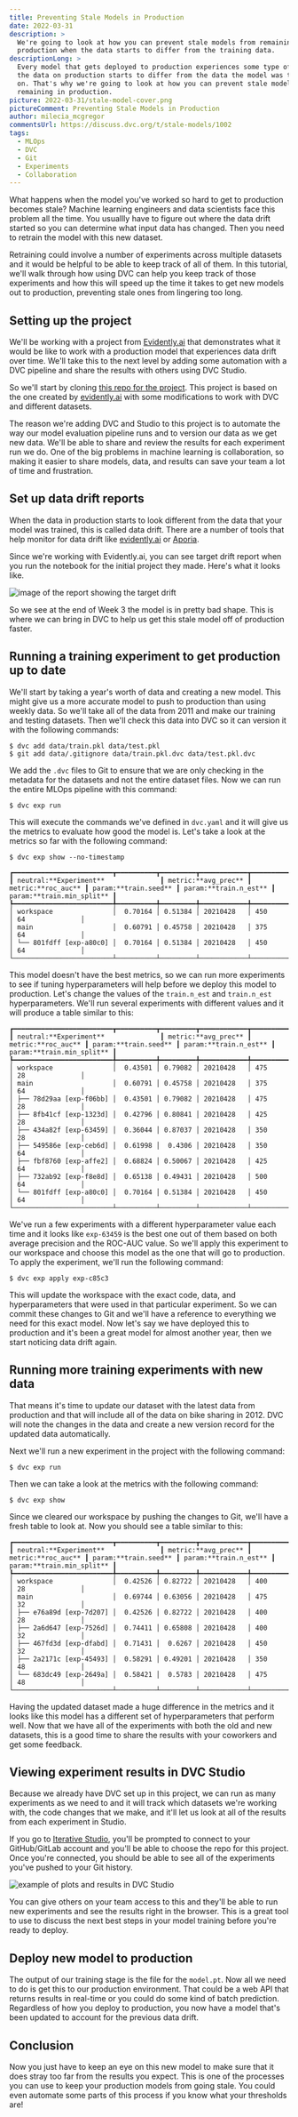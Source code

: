 ```yaml
---
title: Preventing Stale Models in Production
date: 2022-03-31
description: >
  We're going to look at how you can prevent stale models from remaining in
  production when the data starts to differ from the training data.
descriptionLong: >
  Every model that gets deployed to production experiences some type of drift as
  the data on production starts to differ from the data the model was trained
  on. That's why we're going to look at how you can prevent stale models from
  remaining in production.
picture: 2022-03-31/stale-model-cover.png
pictureComment: Preventing Stale Models in Production
author: milecia_mcgregor
commentsUrl: https://discuss.dvc.org/t/stale-models/1002
tags:
  - MLOps
  - DVC
  - Git
  - Experiments
  - Collaboration
---
```


What happens when the model you've worked so hard to get to production becomes
stale? Machine learning engineers and data scientists face this problem all the
time. You usuallly have to figure out where the data drift started so you can
determine what input data has changed. Then you need to retrain the model with
this new dataset.

Retraining could involve a number of experiments across multiple datasets and it
would be helpful to be able to keep track of all of them. In this tutorial,
we'll walk through how using DVC can help you keep track of those experiments
and how this will speed up the time it takes to get new models out to
production, preventing stale ones from lingering too long.

## Setting up the project

We'll be working with a project from
[Evidently.ai](https://evidentlyai.com/blog/tutorial-1-model-analytics-in-production)
that demonstrates what it would be like to work with a production model that
experiences data drift over time. We'll take this to the next level by adding
some automation with a DVC pipeline and share the results with others using DVC
Studio.

So we'll start by cloning
[this repo for the project](https://github.com/iterative/stale-model-example).
This project is based on the one created by
[evidently.ai](https://github.com/evidentlyai/evidently/blob/main/examples/data_stories/bicycle_demand_monitoring.ipynb)
with some modifications to work with DVC and different datasets.

The reason we're adding DVC and Studio to this project is to automate the way
our model evaluation pipeline runs and to version our data as we get new data.
We'll be able to share and review the results for each experiment run we do. One
of the big problems in machine learning is collaboration, so making it easier to
share models, data, and results can save your team a lot of time and
frustration.

## Set up data drift reports

When the data in production starts to look different from the data that your
model was trained, this is called data drift. There are a number of tools that
help monitor for data drift like [evidently.ai](https://docs.evidentlyai.com/)
or [Aporia](https://docs.aporia.com/).

Since we're working with Evidently.ai, you can see target drift report when you
run the notebook for the initial project they made. Here's what it looks like.

![image of the report showing the target drift](https://thumb.tildacdn.com/tild6336-3231-4736-b136-646539326135/-/format/webp/4_week3_pred_actual.png)

So we see at the end of Week 3 the model is in pretty bad shape. This is where
we can bring in DVC to help us get this stale model off of production faster.

## Running a training experiment to get production up to date

We'll start by taking a year's worth of data and creating a new model. This
might give us a more accurate model to push to production than using weekly
data. So we'll take all of the data from 2011 and make our training and testing
datasets. Then we'll check this data into DVC so it can version it with the
following commands:

```dvc
$ dvc add data/train.pkl data/test.pkl
$ git add data/.gitignore data/train.pkl.dvc data/test.pkl.dvc
```

We add the `.dvc` files to Git to ensure that we are only checking in the
metadata for the datasets and not the entire dataset files. Now we can run the
entire MLOps pipeline with this command:

```dvc
$ dvc exp run
```

This will execute the commands we've defined in `dvc.yaml` and it will give us
the metrics to evaluate how good the model is. Let's take a look at the metrics
so far with the following command:

```dvc
$ dvc exp show --no-timestamp
```

```dvctable
┏━━━━━━━━━━━━━━━━━━━━━━━━━┳━━━━━━━━━━┳━━━━━━━━━┳━━━━━━━━━━━━┳━━━━━━━━━━━━━┳━━━━━━━━━━━━━━━━━┓
┃ neutral:**Experiment**              ┃ metric:**avg_prec** ┃ metric:**roc_auc** ┃ param:**train.seed** ┃ param:**train.n_est** ┃ param:**train.min_split** ┃
┡━━━━━━━━━━━━━━━━━━━━━━━━━╇━━━━━━━━━━╇━━━━━━━━━╇━━━━━━━━━━━━╇━━━━━━━━━━━━━╇━━━━━━━━━━━━━━━━━┩
│ workspace               │  0.70164 │ 0.51384 │ 20210428   │ 450         │ 64              │
│ main                    │  0.60791 │ 0.45758 │ 20210428   │ 375         │ 64              │
│ └── 801fdff [exp-a80c0] │  0.70164 │ 0.51384 │ 20210428   │ 450         │ 64              │
└─────────────────────────┴──────────┴─────────┴────────────┴─────────────┴─────────────────┘
```

This model doesn't have the best metrics, so we can run more experiments to see
if tuning hyperparameters will help before we deploy this model to production.
Let's change the values of the `train.n_est` and `train.n_est` hyperparameters.
We'll run several experiments with different values and it will produce a table
similar to this:

```dvctable
┏━━━━━━━━━━━━━━━━━━━━━━━━━┳━━━━━━━━━━┳━━━━━━━━━┳━━━━━━━━━━━━┳━━━━━━━━━━━━━┳━━━━━━━━━━━━━━━━━┓
┃ neutral:**Experiment**              ┃ metric:**avg_prec** ┃ metric:**roc_auc** ┃ param:**train.seed** ┃ param:**train.n_est** ┃ param:**train.min_split** ┃
┡━━━━━━━━━━━━━━━━━━━━━━━━━╇━━━━━━━━━━╇━━━━━━━━━╇━━━━━━━━━━━━╇━━━━━━━━━━━━━╇━━━━━━━━━━━━━━━━━┩
│ workspace               │  0.43501 │ 0.79082 │ 20210428   │ 475         │ 28              │
│ main                    │  0.60791 │ 0.45758 │ 20210428   │ 375         │ 64              │
│ ├── 78d29aa [exp-f06bb] │  0.43501 │ 0.79082 │ 20210428   │ 475         │ 28              │
│ ├── 8fb41cf [exp-1323d] │  0.42796 │ 0.80841 │ 20210428   │ 425         │ 28              │
│ ├── 434a82f [exp-63459] │  0.36044 │ 0.87037 │ 20210428   │ 350         │ 28              │
│ ├── 549586e [exp-ceb6d] │  0.61998 │  0.4306 │ 20210428   │ 350         │ 64              │
│ ├── fbf8760 [exp-affe2] │  0.68824 │ 0.50067 │ 20210428   │ 425         │ 64              │
│ ├── 732ab92 [exp-f8e8d] │  0.65138 │ 0.49431 │ 20210428   │ 500         │ 64              │
│ └── 801fdff [exp-a80c0] │  0.70164 │ 0.51384 │ 20210428   │ 450         │ 64              │
└─────────────────────────┴──────────┴─────────┴────────────┴─────────────┴─────────────────┘
```

We've run a few experiments with a different hyperparameter value each time and
it looks like `exp-63459` is the best one out of them based on both average
precision and the ROC-AUC value. So we'll apply this experiment to our workspace
and choose this model as the one that will go to production. To apply the
experiment, we'll run the following command:

```dvc
$ dvc exp apply exp-c85c3
```

This will update the workspace with the exact code, data, and hyperparameters
that were used in that particular experiment. So we can commit these changes to
Git and we'll have a reference to everything we need for this exact model. Now
let's say we have deployed this to production and it's been a great model for
almost another year, then we start noticing data drift again.

## Running more training experiments with new data

That means it's time to update our dataset with the latest data from production
and that will include all of the data on bike sharing in 2012. DVC will note the
changes in the data and create a new version record for the updated data
automatically.

Next we'll run a new experiment in the project with the following command:

```dvc
$ dvc exp run
```

Then we can take a look at the metrics with the following command:

```dvc
$ dvc exp show
```

Since we cleared our workspace by pushing the changes to Git, we'll have a fresh
table to look at. Now you should see a table similar to this:

```dvctable
┏━━━━━━━━━━━━━━━━━━━━━━━━━┳━━━━━━━━━━┳━━━━━━━━━┳━━━━━━━━━━━━┳━━━━━━━━━━━━━┳━━━━━━━━━━━━━━━━━┓
┃ neutral:**Experiment**              ┃ metric:**avg_prec** ┃ metric:**roc_auc** ┃ param:**train.seed** ┃ param:**train.n_est** ┃ param:**train.min_split** ┃
┡━━━━━━━━━━━━━━━━━━━━━━━━━╇━━━━━━━━━━╇━━━━━━━━━╇━━━━━━━━━━━━╇━━━━━━━━━━━━━╇━━━━━━━━━━━━━━━━━┩
│ workspace               │  0.42526 │ 0.82722 │ 20210428   │ 400         │ 28              │
│ main                    │  0.69744 │ 0.63056 │ 20210428   │ 475         │ 32              │
│ ├── e76a89d [exp-7d207] │  0.42526 │ 0.82722 │ 20210428   │ 400         │ 28              │
│ ├── 2a6d647 [exp-7526d] │  0.74411 │ 0.65808 │ 20210428   │ 400         │ 32              │
│ ├── 467fd3d [exp-dfabd] │  0.71431 │  0.6267 │ 20210428   │ 450         │ 32              │
│ ├── 2a2171c [exp-45493] │  0.58291 │ 0.49201 │ 20210428   │ 350         │ 48              │
│ └── 683dc49 [exp-2649a] │  0.58421 │  0.5783 │ 20210428   │ 475         │ 48              │
└─────────────────────────┴──────────┴─────────┴────────────┴─────────────┴─────────────────┘
```

Having the updated dataset made a huge difference in the metrics and it looks
like this model has a different set of hyperparameters that perform well. Now
that we have all of the experiments with both the old and new datasets, this is
a good time to share the results with your coworkers and get some feedback.

## Viewing experiment results in DVC Studio

Because we already have DVC set up in this project, we can run as many
experiments as we need to and it will track which datasets we're working with,
the code changes that we make, and it'll let us look at all of the results from
each experiment in Studio.

If you go to [Iterative Studio](https://studio.iterative.ai/), you'll be
prompted to connect to your GitHub/GitLab account and you'll be able to choose
the repo for this project. Once you're connected, you should be able to see all
of the experiments you've pushed to your Git history.

![example of plots and results in DVC Studio](/uploads/images/2022-03-31/stale_models_in_studio.png)

You can give others on your team access to this and they'll be able to run new
experiments and see the results right in the browser. This is a great tool to
use to discuss the next best steps in your model training before you're ready to
deploy.

## Deploy new model to production

The output of our training stage is the file for the `model.pt`. Now all we need
to do is get this to our production environment. That could be a web API that
returns results in real-time or you could do some kind of batch prediction.
Regardless of how you deploy to production, you now have a model that's been
updated to account for the previous data drift.

## Conclusion

Now you just have to keep an eye on this new model to make sure that it does
stray too far from the results you expect. This is one of the processes you can
use to keep your production models from going stale. You could even automate
some parts of this process if you know what your thresholds are!
